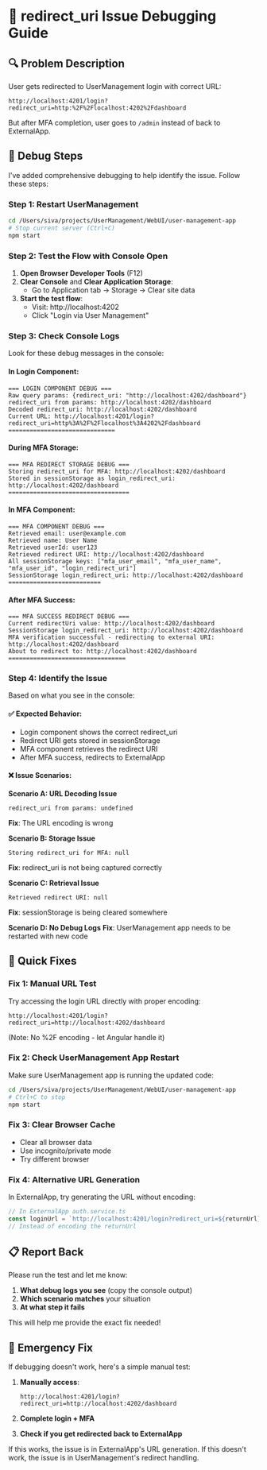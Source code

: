 # 🐛 redirect_uri Issue Debugging Guide

## 🔍 Problem Description
User gets redirected to UserManagement login with correct URL:
```
http://localhost:4201/login?redirect_uri=http:%2F%2Flocalhost:4202%2Fdashboard
```

But after MFA completion, user goes to `/admin` instead of back to ExternalApp.

## 🎯 Debug Steps

I've added comprehensive debugging to help identify the issue. Follow these steps:

### Step 1: Restart UserManagement
```bash
cd /Users/siva/projects/UserManagement/WebUI/user-management-app
# Stop current server (Ctrl+C)
npm start
```

### Step 2: Test the Flow with Console Open

1. **Open Browser Developer Tools** (F12)
2. **Clear Console** and **Clear Application Storage**:
   - Go to Application tab → Storage → Clear site data
3. **Start the test flow**:
   - Visit: http://localhost:4202
   - Click "Login via User Management"

### Step 3: Check Console Logs

Look for these debug messages in the console:

#### In Login Component:
```
=== LOGIN COMPONENT DEBUG ===
Raw query params: {redirect_uri: "http://localhost:4202/dashboard"}
redirect_uri from params: http://localhost:4202/dashboard
Decoded redirect_uri: http://localhost:4202/dashboard
Current URL: http://localhost:4201/login?redirect_uri=http%3A%2F%2Flocalhost%3A4202%2Fdashboard
==============================
```

#### During MFA Storage:
```
=== MFA REDIRECT STORAGE DEBUG ===
Storing redirect_uri for MFA: http://localhost:4202/dashboard
Stored in sessionStorage as login_redirect_uri: http://localhost:4202/dashboard
==================================
```

#### In MFA Component:
```
=== MFA COMPONENT DEBUG ===
Retrieved email: user@example.com
Retrieved name: User Name
Retrieved userId: user123
Retrieved redirect URI: http://localhost:4202/dashboard
All sessionStorage keys: ["mfa_user_email", "mfa_user_name", "mfa_user_id", "login_redirect_uri"]
SessionStorage login_redirect_uri: http://localhost:4202/dashboard
==========================
```

#### After MFA Success:
```
=== MFA SUCCESS REDIRECT DEBUG ===
Current redirectUri value: http://localhost:4202/dashboard
SessionStorage login_redirect_uri: http://localhost:4202/dashboard
MFA verification successful - redirecting to external URI: http://localhost:4202/dashboard
About to redirect to: http://localhost:4202/dashboard
=================================
```

### Step 4: Identify the Issue

Based on what you see in the console:

#### ✅ Expected Behavior:
- Login component shows the correct redirect_uri
- Redirect URI gets stored in sessionStorage
- MFA component retrieves the redirect URI
- After MFA success, redirects to ExternalApp

#### ❌ Issue Scenarios:

**Scenario A: URL Decoding Issue**
```
redirect_uri from params: undefined
```
**Fix**: The URL encoding is wrong

**Scenario B: Storage Issue**
```
Storing redirect_uri for MFA: null
```
**Fix**: redirect_uri is not being captured correctly

**Scenario C: Retrieval Issue**
```
Retrieved redirect URI: null
```
**Fix**: sessionStorage is being cleared somewhere

**Scenario D: No Debug Logs**
**Fix**: UserManagement app needs to be restarted with new code

## 🔧 Quick Fixes

### Fix 1: Manual URL Test
Try accessing the login URL directly with proper encoding:
```
http://localhost:4201/login?redirect_uri=http://localhost:4202/dashboard
```
(Note: No %2F encoding - let Angular handle it)

### Fix 2: Check UserManagement App Restart
Make sure UserManagement app is running the updated code:
```bash
cd /Users/siva/projects/UserManagement/WebUI/user-management-app
# Ctrl+C to stop
npm start
```

### Fix 3: Clear Browser Cache
- Clear all browser data
- Use incognito/private mode
- Try different browser

### Fix 4: Alternative URL Generation
In ExternalApp, try generating the URL without encoding:
```typescript
// In ExternalApp auth.service.ts
const loginUrl = `http://localhost:4201/login?redirect_uri=${returnUrl}`;
// Instead of encoding the returnUrl
```

## 📋 Report Back

Please run the test and let me know:

1. **What debug logs you see** (copy the console output)
2. **Which scenario matches** your situation
3. **At what step it fails**

This will help me provide the exact fix needed!

## 🚨 Emergency Fix

If debugging doesn't work, here's a simple manual test:

1. **Manually access**:
   ```
   http://localhost:4201/login?redirect_uri=http://localhost:4202/dashboard
   ```

2. **Complete login + MFA**

3. **Check if you get redirected back to ExternalApp**

If this works, the issue is in ExternalApp's URL generation.
If this doesn't work, the issue is in UserManagement's redirect handling.